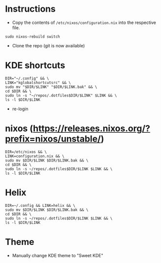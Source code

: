 # Instructions
- Copy the contents of `/etc/nixos/configuration.nix` into the respective file.

```sudo nixos-rebuild switch```

- Clone the repo (git is now available)

# KDE shortcuts

```
DIR="~/.config" && \
LINK="kglobalshortcutsrc" && \
sudo mv "$DIR/$LINK" "$DIR/$LINK.bak" && \
cd $DIR && \
sudo ln -s "~/repos/.dotfiles$DIR/$LINK" $LINK && \
ls -l $DIR/$LINK
```

- re-login

# nixos (https://releases.nixos.org/?prefix=nixos/unstable/)

```
DIR=/etc/nixos && \
LINK=configuration.nix && \
sudo mv $DIR/$LINK $DIR/$LINK.bak && \
cd $DIR && \
sudo ln -s ~/repos/.dotfiles$DIR/$LINK $LINK && \
ls -l $DIR/$LINK
```

# Helix

```
DIR=~/.config && LINK=helix && \
sudo mv $DIR/$LINK $DIR/$LINK.bak && \
cd $DIR && \
sudo ln -s ~/repos/.dotfiles$DIR/$LINK $LINK && \
ls -l $DIR/$LINK
```

# Theme
- Manually change KDE theme to "Sweet KDE"

